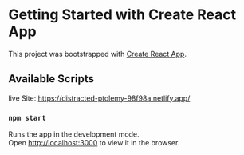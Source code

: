 # Getting Started with Create React App

This project was bootstrapped with [Create React App](https://github.com/facebook/create-react-app).

## Available Scripts

live Site: https://distracted-ptolemy-98f98a.netlify.app/

### `npm start`

Runs the app in the development mode.\
Open [http://localhost:3000](http://localhost:3000) to view it in the browser.

